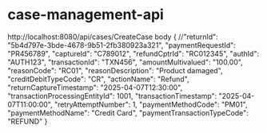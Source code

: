 # case-management-api


http://localhost:8080/api/cases/CreateCase
body
{
  //"returnId": "5b4d797e-3bde-4678-9b51-2fb380923a321",
  "paymentRequestId": "PR456789",
  "captureId": "C789012",
  "refundCptrId": "RC012345",
  "authId": "AUTH123",
  "transactionId": "TXN456",
  "amountMultivalued": "100.00",
  "reasonCode": "RC01",
  "reasonDescription": "Product damaged",
  "creditDebitTypeCode": "CR",
  "actionName": "Refund",
  "returnCaptureTimestamp": "2025-04-07T12:30:00",
  "transactionProcessingEntityId": 1001,
  "transactionTimestamp": "2025-04-07T11:00:00",
  "retryAttemptNumber": 1,
  "paymentMethodCode": "PM01",
  "paymentMethodName": "Credit Card",
  "paymentTransactionTypeCode": "REFUND"
}
